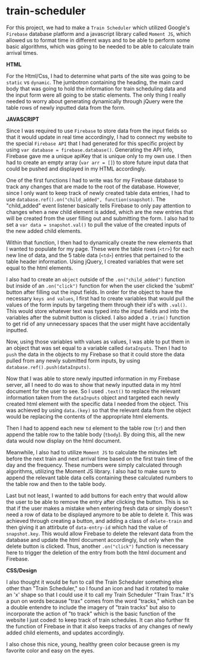 # train-scheduler

For this project, we had to make a `Train Scheduler` which utilized Google's `Firebase` database platform and a javascript library called `Moment JS`, which allowed us to format time in different  ways and to be able to perform some basic algorithms, which was going to be needed to be able to calculate train arrival times.

**HTML**

For the Html/Css, I had to determine what parts of the site was going to be `static` vs `dynamic`. The jumbotron containing the heading, the main card body that was going to hold the information for train scheduling data and the input form were all going to be static elements. The only thing I really needed to worry about generating dynamically through jQuery were the table rows of newly inputted data from the form.

**JAVASCRIPT**

Since I was required to use `Firebase` to store data from the input fields so that it would update in real time accordingly, I had to connect my website to the special `Firebase API` that I had generated for this specific project by using `var database = firebase.database()`. Generating the API info, Firebase gave me a unique apiKey that is unique only to my own use. I then had to create an empty array (`var arr = []`) to store future input data that could be pushed and displayed in my HTML accordingly.

One of the first functions I had to write was for my Firebase database to track any changes that are made to the root of the database. However, since I only want to keep track of newly created table data entries, I had to use `database.ref().on("child_added", function(snapshot)`. The "child_added" event listener basically tells Firebase to only pay attention to changes when a new child element is added, which are the new entries that will be created from the user filling out and submitting the form. I also had to set a `var data = snapshot.val()` to pull the value of the  created inputs of the new added child elements.

Within that function, I then had to dynamically create the new elements that I wanted to populate for my page. These were the table rows (`<tr>`) for each new line of data, and the 5 table data (`<td>`) entries that pertained to the table header information. Using jQuery, I created variables that were set equal to the html elements. 

I also had to create an `object` outside of the `.on("child_added")` function but inside of an `.on("click")` function for when the user clicked the 'submit' button after filling out the input fields. In order for the object to have the necessary `keys and values`, I first had to create variables that would pull the values of the form inputs by targeting them through their id's with `.val()`. This would store whatever text was typed into the input fields and into the variables after the submit button is clicked. I also added a `.trim()` function to get rid of any unnecessary spaces that the user might have accidentally inputted.

Now, using those variables with values as values, I was able to put them in an object that was set equal to a variable called `dataInputs`. Then I had to `push` the data in the objects to my Firebase so that it could store the data pulled from any newly submitted form inputs, by using `database.ref().push(dataInputs)`.

Now that I was able to store newly inputted information in my Firebase server, all I need to do was to show that newly inputted data in my html document for the user to see. So I used `.text()` to replace the relevant information taken from the `dataInputs` object and targeted each newly created html element with the specific data I needed from the object. This was achieved by using `data.(key)` so that the relevant data from the object would be replacing the contents of the appropriate html elements. 

Then I had to append each new `td` element to the table row (`tr`) and then append the table row to the table body (`tbody`). By doing this, all the new data would now display on the html document.

Meanwhile, I also had to utilize `Moment JS` to calculate the minutes left before the next train and next arrival time based on the first train time of the day and the frequency. These numbers were simply calculated through algorithms, utilizing the Moment JS library. I also had to make sure to append the relevant table data cells containing these calculated numbers to the table row and then to the table body.

Last but not least, I wanted to add buttons for each entry that would allow the user to be able to remove the entry after clicking the button. This is so that if the user makes a mistake when entering fresh data or simply doesn't need a row of data to be displayed anymore to be able to delete it. This was achieved through creating a button, and adding a class of `delete-train` and then giving it an attirbute of `data-entry-id` which had the value of `snapshot.key`. This would allow Firebase to delete the relevant data from the database and update the html document accordingly, but only when the delete button is clicked. Thus, another `.on("click")` function is necessary here to trigger the deletion of the entry from both the html document and Firebase.

**CSS/Design**

I also thought it would be fun to call the Train Scheduler something else other than "Train Scheduler," so I found an icon and had it rotated to make an 'x' shape so that I could use it to call my Train Scheduler "Train Trax." It's a pun on words because "trax" comes from the word "tracks," which can be a double entendre to include the imagery of "train tracks" but also to incorporate the action of "to track" which is the basic function of the website I just coded: to keep track of train schedules. It can also further fit the function of Firebase in that it also keeps tracks of any changes of newly added child elements, and updates accordingly.

I also chose this nice, young, healthy green color because green is my favorite color and easy on the eyes.

